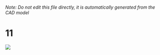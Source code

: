 ###### Note: Do not edit this file directly, it is automatically generated from the CAD model

# 11

![](/project.svg)

